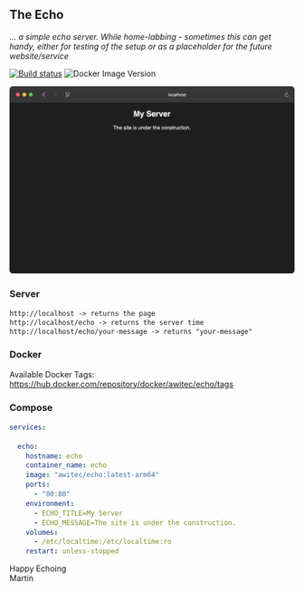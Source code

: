 ## The Echo

*... a simple echo server. While home-labbing - sometimes this can get handy, either for testing of the setup or as a placeholder for the future website/service*

[![Build status](https://awitec.visualstudio.com/Awitec/_apis/build/status/awitec.echo)](https://awitec.visualstudio.com/Awitec/_build/latest?definitionId=55)
![Docker Image Version](https://img.shields.io/docker/v/awitec/echo)

![logo](https://github.com/martinstanek/echo/blob/main/misc/page.png?raw=true)

### Server

```
http://localhost -> returns the page
http://localhost/echo -> returns the server time
http://localhost/echo/your-message -> returns "your-message"
```
### Docker

Available Docker Tags: https://hub.docker.com/repository/docker/awitec/echo/tags

### Compose

```yml
services:

  echo:
    hostname: echo
    container_name: echo
    image: "awitec/echo:latest-arm64"
    ports:
      - "80:80"
    environment:
      - ECHO_TITLE=My Server
      - ECHO_MESSAGE=The site is under the construction.
    volumes:
      - /etc/localtime:/etc/localtime:ro
    restart: unless-stopped
```

Happy Echoing\
Martin